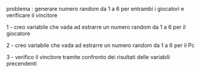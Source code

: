 problema : generare numero random da 1 a 6 per entrambi i giocatori e verificare il vincitore

1 - creo variabile che vada ad estrarre un numero random da 1 a 6 per il giocatore

2 - creo variabile che vada ad estrarre un numero random da 1 a 6 per il Pc

3 - verifico il vincitore tramite confronto dei risultati delle variabili precendenti
